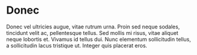 # Donec

Donec vel ultricies augue, vitae rutrum urna. Proin sed neque sodales, tincidunt velit ac, pellentesque tellus. Sed mollis mi risus, vitae aliquet neque lobortis et. Vivamus id tellus dui. Nunc elementum sollicitudin tellus, a sollicitudin lacus tristique ut. Integer quis placerat eros. 
